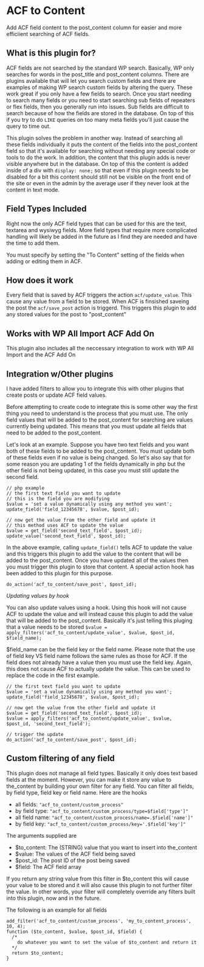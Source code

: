 # ACF to Content
Add ACF field content to the post_content column for easier and more efficiient searching of ACF fields.

## What is this plugin for?

ACF fields are not searched by the standard WP search. Basically, WP only
searches for words in the post_title and post_content columns. There are plugins available that
will let you search custom fields and there are examples of making WP search custom fields by
altering the query. These work great if you only have a few fields to search. Once you start needing
to search many fields or you need to start searching sub fields of repeaters or flex fields, then you
generally run into issues. Sub fields are difficult to search because of how the fields are stored in
the database. On top of this if you try to do `LIKE` queries on too many meta fields you'll just cause
the query to time out.

This plugin solves the problem in another way. Instead of searching all these fields individually it
puts the content of the fields into the post_content field so that it's available for searching without
needing any special code or tools to do the work. In addition, the content that this plugin adds is never
visible anywhere but in the database. On top of this the content is added inside of a div with 
`display: none;` so that even if this plugin needs to be disabled for a bit this content should
still not be visible on the front end of the site or even in the admin by the average user if they
never look at the content in text mode.

## Field Types Included

Right now the only ACF field types that can be used for this are the text, textarea and wysiwyg fields.
More field types that require more complicated handling will likely be added in the future as
I find they are needed and have the time to add them.

You must specify by setting the "To Content" setting of the fields when adding or editing them in ACF.

## How does it work
Every field that is saved by ACF triggers the action `acf/update_value`. This cause any value from a field 
to be stored. When ACF is finsished saveing the post the `acf/save_post` action is triggerd. This triggers 
this plugin to add any stored values for the post to "post_content"

## Works with WP All Import ACF Add On
This plugin also includes all the neccessary integration to work with WP All Import and the ACF Add On

## Integration w/Other plugins

I have added filters to allow you to integrate this with other plugins that create posts 
or update ACF field values.

Before attempting to create code to integrate this is some other way the first thing you need to understand is 
the process that you must use. The only field values that will be added to the post_content for searching are 
values currently being updated. This means that you must update all fields that need to be added to the 
post_content.

Let's look at an example. Suppose you have two text fields and you want both of these fields to be added 
to the post_content. You must update both of these fields even if no value is being changed. So let's also 
say that for some reason you are updating 1 of the fields dynamically in php but the other field is not being 
updated, in this case you must still update the second field.

```
// php example
// the first text field you want to update
// this is the field you are modifying
$value = 'set a value dynamically using any method you want';
update_field('field_12345678', $value, $post_id);

// now get the value from the other field and update it
// this method uses ACF to update the value
$value = get_field('second_text_field', $post_id);
update_value('second_text_field', $post_id);
```
In the above example, calling `update_field()` tells ACF to update the value and this triggers this plugin to 
add the value to the content that will be added to the post_content. Once you have updated all of the values then you must trigger this plugin to store that content. A special action hook has been added to this plugin for this 
purpose.
```
do_action('acf_to_content/save_post', $post_id);
```

*Updating values by hook*

You can also update values using a hook. Using this hook will not cause ACF to update the value and will 
instead cause this plugin to add the value that will be added to the post_content. Basically it's just telling 
this pluging that a value needs to be stored
`
$value = apply_filters('acf_to_content/update_value', $value, $post_id, $field_name);
`

$field_name can be the field key or the field name. Please note that the use of field key VS field name follows 
the same rules as those for ACF. If the field does not already have a value then you must use the field key. 
Again, this does not cause ACF to actually update the value. This can be used to replace the code in the first example.
```
// the first text field you want to update
$value = 'set a value dynamically using any method you want';
update_field('field_12345678', $value, $post_id);

// now get the value from the other field and update it
$value = get_field('second_text_field', $post_id);
$value = apply_filters('acf_to_content/update_value', $value, $post_id, 'second_text_field');

// trigger the update
do_action('acf_to_content/save_post', $post_id);
```

## Custom filtering of any field

This plugin does not manage all field types. Basically it only does text based fields at the moment. However,
you can make it store any value to the_content by building your own filter for any field. You can filter all 
fields, by field type, field key or field name. Here are the hooks
* all fields: `"acf_to_content/custom_process"`
* by field type: `"acf_to_content/custom_process/type=$field['type']"`
* all field name: `"acf_to_content/custom_process/name=.$field['name']"`
* by field key: `"acf_to_content/custom_process/key='.$field['key']"`

The arguments supplied are
* $to_content: The (STRING) value that you want to insert into the_content
* $value: The values of the ACF field being saved
* $post_id: The post ID of the post being saved
* $field: The ACF field array

If you return any string value from this filter in $to_content this will cause your value to be stored and 
it will also cause this plugin to not further filter the value. In other words, your filter will completely 
override any filters built into this plugin, now and in the future.

The following is an example for all fields
```
add_filter('acf_to_content/custom_process', 'my_to_content_process', 10, 4);
function ($to_content, $value, $post_id, $field) {
  /*
    do whatever you want to set the value of $to_content and return it
  */
  return $to_content;
}
```
